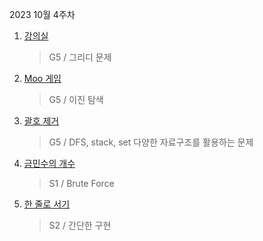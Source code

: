 2023 10월 4주차

1. [강의실](https://www.acmicpc.net/problem/1374)
   > G5 / 그리디 문제
2. [Moo 게임](https://www.acmicpc.net/problem/5904)
   > G5 / 이진 탐색
3. [괄호 제거](https://www.acmicpc.net/problem/2800)
   > G5 / DFS, stack, set 다양한 자료구조를 활용하는 문제
4. [금민수의 개수](https://www.acmicpc.net/problem/1527)
   > S1 / Brute Force
5. [한 줄로 서기](https://www.acmicpc.net/problem/1138)
   > S2 / 간단한 구현
